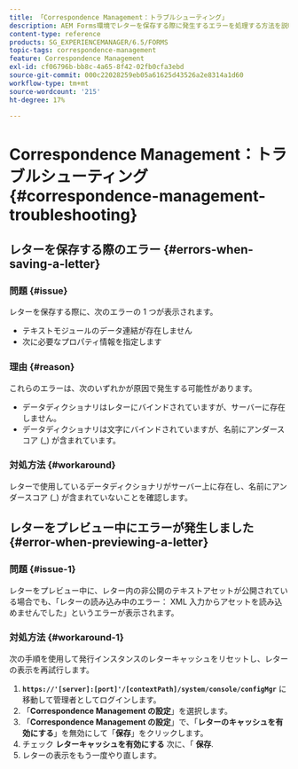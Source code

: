 ```yaml
---
title: 「Correspondence Management：トラブルシューティング」
description: AEM Forms環境でレターを保存する際に発生するエラーを処理する方法を説明します。
content-type: reference
products: SG_EXPERIENCEMANAGER/6.5/FORMS
topic-tags: correspondence-management
feature: Correspondence Management
exl-id: cf06796b-bb8c-4a65-8f42-02fb0cfa3ebd
source-git-commit: 000c22028259eb05a61625d43526a2e8314a1d60
workflow-type: tm+mt
source-wordcount: '215'
ht-degree: 17%

---
```


# Correspondence Management：トラブルシューティング {#correspondence-management-troubleshooting}

## レターを保存する際のエラー {#errors-when-saving-a-letter}

### 問題 {#issue}

レターを保存する際に、次のエラーの 1 つが表示されます。

* テキストモジュールのデータ連結が存在しません
* 次に必要なプロパティ情報を指定します

### 理由 {#reason}

これらのエラーは、次のいずれかが原因で発生する可能性があります。

* データディクショナリはレターにバインドされていますが、サーバーに存在しません。
* データディクショナリは文字にバインドされていますが、名前にアンダースコア (_) が含まれています。

### 対処方法 {#workaround}

レターで使用しているデータディクショナリがサーバー上に存在し、名前にアンダースコア (_) が含まれていないことを確認します。

## レターをプレビュー中にエラーが発生しました {#error-when-previewing-a-letter}

### 問題 {#issue-1}

レターをプレビュー中に、レター内の非公開のテキストアセットが公開されている場合でも、「レターの読み込み中のエラー： XML 入力からアセットを読み込めませんでした」というエラーが表示されます。

### 対処方法 {#workaround-1}

次の手順を使用して発行インスタンスのレターキャッシュをリセットし、レターの表示を再試行します。

1. **`https://'[server]:[port]'/[contextPath]/system/console/configMgr`** に移動して管理者としてログインします。
1. 「**Correspondence Management の設定**」を選択します。
1. 「**Correspondence Management の設定**」で、「**レターのキャッシュを有効にする**」を無効にして「**保存**」をクリックします。
1. チェック **レターキャッシュを有効にする** 次に、「 **保存**.
1. レターの表示をもう一度やり直します。
